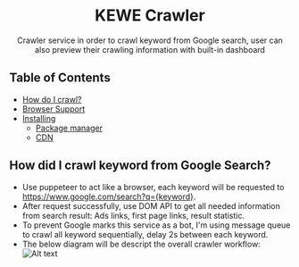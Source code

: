 <h1 align="center">KEWE Crawler</h1>

<p align="center">Crawler service in order to crawl keyword from Google search, user can also preview their crawling information with built-in dashboard</p>

## Table of Contents
  - [How do I crawl?](#how-do-i)
  - [Browser Support](#browser-support)
  - [Installing](#installing)
    - [Package manager](#package-manager)
    - [CDN](#cdn)
 
## How did I crawl keyword from Google Search?
- Use puppeteer to act like a browser, each keyword will be requested to https://www.google.com/search?q={keyword}.
- After request successfully, use DOM API to get all needed information from search result: Ads links, first page links, result statistic.
- To prevent Google marks this service as a bot, I'm using message queue to crawl all keyword sequentially, delay 2s between each keyword.
- The below diagram will be descript the overall crawler workflow:
![Alt text](relative%20path/to/img.jpg?raw=true "Title")